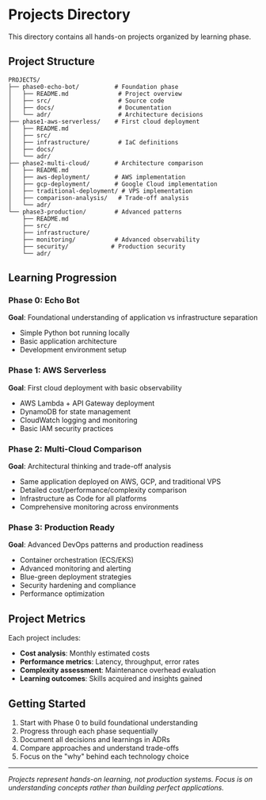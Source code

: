# Projects Directory

This directory contains all hands-on projects organized by learning phase.

##  Project Structure

```
PROJECTS/
├── phase0-echo-bot/          # Foundation phase
│   ├── README.md              # Project overview
│   ├── src/                   # Source code
│   ├── docs/                  # Documentation
│   └── adr/                   # Architecture decisions
├── phase1-aws-serverless/    # First cloud deployment
│   ├── README.md
│   ├── src/
│   ├── infrastructure/        # IaC definitions
│   ├── docs/
│   └── adr/
├── phase2-multi-cloud/       # Architecture comparison
│   ├── README.md
│   ├── aws-deployment/       # AWS implementation
│   ├── gcp-deployment/       # Google Cloud implementation
│   ├── traditional-deployment/ # VPS implementation
│   ├── comparison-analysis/   # Trade-off analysis
│   └── adr/
└── phase3-production/        # Advanced patterns
    ├── README.md
    ├── src/
    ├── infrastructure/
    ├── monitoring/           # Advanced observability
    ├── security/            # Production security
    └── adr/
```

##  Learning Progression

### Phase 0: Echo Bot
**Goal**: Foundational understanding of application vs infrastructure separation
- Simple Python bot running locally
- Basic application architecture
- Development environment setup

### Phase 1: AWS Serverless
**Goal**: First cloud deployment with basic observability
- AWS Lambda + API Gateway deployment
- DynamoDB for state management
- CloudWatch logging and monitoring
- Basic IAM security practices

### Phase 2: Multi-Cloud Comparison
**Goal**: Architectural thinking and trade-off analysis
- Same application deployed on AWS, GCP, and traditional VPS
- Detailed cost/performance/complexity comparison
- Infrastructure as Code for all platforms
- Comprehensive monitoring across environments

### Phase 3: Production Ready
**Goal**: Advanced DevOps patterns and production readiness
- Container orchestration (ECS/EKS)
- Advanced monitoring and alerting
- Blue-green deployment strategies
- Security hardening and compliance
- Performance optimization

##  Project Metrics

Each project includes:
- **Cost analysis**: Monthly estimated costs
- **Performance metrics**: Latency, throughput, error rates
- **Complexity assessment**: Maintenance overhead evaluation
- **Learning outcomes**: Skills acquired and insights gained

## Getting Started

1. Start with Phase 0 to build foundational understanding
2. Progress through each phase sequentially
3. Document all decisions and learnings in ADRs
4. Compare approaches and understand trade-offs
5. Focus on the "why" behind each technology choice

---

*Projects represent hands-on learning, not production systems. Focus is on understanding concepts rather than building perfect applications.*
